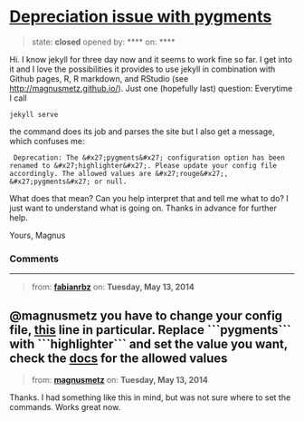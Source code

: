 # [Depreciation issue with pygments](https://github.com/jekyll/jekyll-help/issues/48)

> state: **closed** opened by: **** on: ****

Hi. I know jekyll for three day now and it seems to work fine so far. I get into it and I love the possibilities it provides to use jekyll in combination with Github pages, R, R markdown, and RStudio (see http://magnusmetz.github.io/). Just one (hopefully last) question: Everytime I call 

~~~
jekyll serve
~~~

the command does its job and parses the site but I also get a message, which confuses me: 

~~~
 Deprecation: The &#x27;pygments&#x27; configuration option has been renamed to &#x27;highlighter&#x27;. Please update your config file accordingly. The allowed values are &#x27;rouge&#x27;, &#x27;pygments&#x27; or null.
~~~

What does that mean? Can you help interpret that and tell me what to do? I just want to understand what is going on. Thanks in advance for further help.

Yours,
Magnus

### Comments

---
> from: [**fabianrbz**](https://github.com/jekyll/jekyll-help/issues/48#issuecomment-43028812) on: **Tuesday, May 13, 2014**

@magnusmetz you have to change your config file,
[this](https://github.com/magnusmetz/magnusmetz.github.io/blob/master/_config.yml#L7) line in particular. Replace &#x60;&#x60;&#x60;pygments&#x60;&#x60;&#x60; with &#x60;&#x60;&#x60;highlighter&#x60;&#x60;&#x60; and set the value you want, check the [docs](http://jekyllrb.com/docs/templates/) for the allowed values
---
> from: [**magnusmetz**](https://github.com/jekyll/jekyll-help/issues/48#issuecomment-43030191) on: **Tuesday, May 13, 2014**

Thanks. I had something like this in mind, but was not sure where to set the commands. Works great now.
